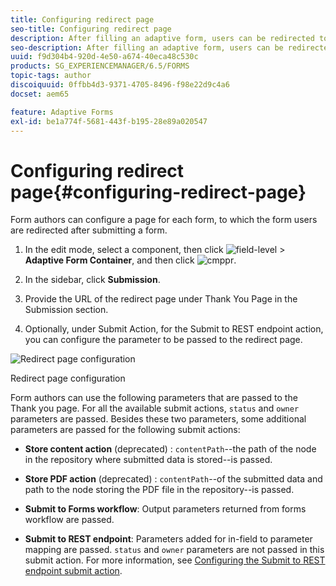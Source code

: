 ```yaml
---
title: Configuring redirect page
seo-title: Configuring redirect page
description: After filling an adaptive form, users can be redirected to a webpage that form authors can configure while creating the form.
seo-description: After filling an adaptive form, users can be redirected to a webpage that form authors can configure while creating the form.
uuid: f9d304b4-920d-4e50-a674-40eca48c530c
products: SG_EXPERIENCEMANAGER/6.5/FORMS
topic-tags: author
discoiquuid: 0ffbb4d3-9371-4705-8496-f98e22d9c4a6
docset: aem65

feature: Adaptive Forms
exl-id: be1a774f-5681-443f-b195-28e89a020547
---
```

# Configuring redirect page{#configuring-redirect-page}

Form authors can configure a page for each form, to which the form users are redirected after submitting a form.

1. In the edit mode, select a component, then click ![field-level](assets/field-level.png) &gt; **Adaptive Form Container**, and then click ![cmppr](assets/cmppr.png).

1. In the sidebar, click **Submission**.  

1. Provide the URL of the redirect page under Thank You Page in the Submission section.  
1. Optionally, under Submit Action, for the Submit to REST endpoint action, you can configure the parameter to be passed to the redirect page.

![Redirect page configuration](assets/thank-you-setting-1.png)

Redirect page configuration

Form authors can use the following parameters that are passed to the Thank you page. For all the available submit actions, `status` and `owner` parameters are passed. Besides these two parameters, some additional parameters are passed for the following submit actions:

* **Store content action** (deprecated) : `contentPath`--the path of the node in the repository where submitted data is stored--is passed.

* **Store PDF action** (deprecated) : `contentPath`--of the submitted data and path to the node storing the PDF file in the repository--is passed.  

* **Submit to Forms workflow**: Output parameters returned from forms workflow are passed.  

* **Submit to REST endpoint**: Parameters added for in-field to parameter mapping are passed. `status` and `owner` parameters are not passed in this submit action. For more information, see [Configuring the Submit to REST endpoint submit action](../../forms/using/configuring-submit-actions.md).
